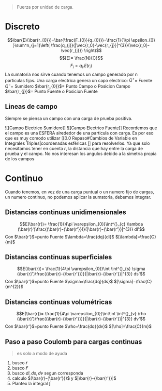 >	Fuerza por unidad de carga.

# Discreto
$$\bar{E}(\bar{r_{0}})=\bar{\frac{F_{0}}{q_{0}}}=\frac{1}{1\pi \epsilon_{0} }\sum^n_{j=1}\left( \frac{q_{j}}{|\vec{r_0}-\vec{r_{j}}|^{3}}(\vec{r_0}-\vec{r_{j}}) \right)$$
$$[E]= \frac{N}{C}$$
$$F_{i}=q_{i}.E(r_{i})$$
La sumatoria nos sirve cuando tenemos un campo generado por n particulas fijas.
Una carga electrica genera un capo electrico:
$Q^{+}$= Fuente
$Q^{-}$= Sumidero
$\bar{r_{0}}$= Punto Campo o Posicion Campo
$\bar{r_{j}}$= Punto Fuente o Posicion Fuente

## Lineas de campo
Siempre se piensa un campo con una carga de prueba positiva.



![[Campo Electrico Sumidero]] ![[Campo Electrico Fuente]]
Recordemos que el campo es una ESFERA alrededor de una particula con carga. Es por eso que es muy comodo utilizar [[0.0 Repaso#Cambios de Variable en Integrales Triples|coordenadas esféricas
]] para resolverlos. Ya que solo necesitamos tener en cuenta $r$, la distancia que hay entre la carga de prueba y el campo. No nos interesan los angulos debido a la simetría propia de los campos

# Continuo
Cuando tenemos, en vez de una carga puntual o un numero fijo de cargas, un numero continuo, no podemos aplicar la sumatoria, debemos integrar.

## Distancias continuas unidimensionales

$$E(\bar{r})= \frac{1}{4\pi \varepsilon_{0}}\int^{}_{c} \lambda (\bar{r}')\frac{(\bar{r}-{\bar{r'}})}{|\bar{r}-{\bar{r'}}|^{3}} dl'$$
Con $\bar{r'}$=punto Fuente
$\lambda=\frac{dq}{dl}$
$[\lambda]=\frac{C}{m}$

## Distancias continuas superficiales

$$E(\bar{r})= \frac{1}{4\pi \varepsilon_{0}}\int \int^{}_{s} \sigma (\bar{r}')\frac{(\bar{r}-{\bar{r'}})}{|\bar{r}-{\bar{r'}}|^{3}} ds'$$
Con $\bar{r'}$=punto Fuente
$\sigma=\frac{dq}{ds}$
$[\sigma]=\frac{C}{m^{2}}$

## Distancias continuas volumétricas

$$E(\bar{r})= \frac{1}{4\pi \varepsilon_{0}}\int\int \int^{}_{v} \rho (\bar{r}')\frac{(\bar{r}-{\bar{r'}})}{|\bar{r}-{\bar{r'}}|^{3}} dv'$$
Con $\bar{r'}$=punto Fuente
$\rho=\frac{dq}{dv}$
$[\rho]=\frac{C}{m}$

## Paso a paso Coulomb para cargas continuas
> es solo a modo de ayuda

1) busco $\bar{ r}$
2) busco $\bar{ r}'$
3) busco $dl, ds, dv$ segun corresponda
4) calculo $(\bar{r}-{\bar{r'}})$ y $|\bar{r}-{\bar{r'}}|$
5) Planteo la integral $\int  \,$


